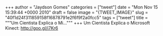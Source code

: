 
+++
author = "Jaydson Gomes"
categories = ["tweet"]
date = "Mon Nov 15 15:39:44 +0000 2010"
draft = false
image = "{TWEET_IMAGE}"
slug = "40f1d24f311859158f16878791e2f6f9f2a0fcc5"
tags = ["tweet"]
title = """Um Cientista Explica o Mi..."""
+++
Um Cientista Explica o Microsoft Kinect: http://goo.gl/i7Kr6
